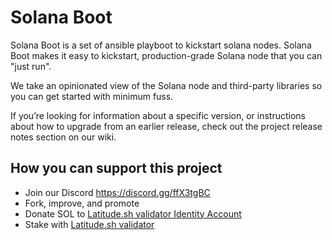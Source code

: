 # Solana Boot
Solana Boot is a set of ansible playboot to kickstart solana nodes.
Solana Boot makes it easy to kickstart, production-grade Solana node that you can "just run".

We take an opinionated view of the Solana node and third-party libraries so you can get started with minimum fuss.

If you’re looking for information about a specific version, or instructions about how to upgrade from an earlier release, check out the project release notes section on our wiki.



## How you can support this project
* Join our Discord https://discord.gg/ffX3tgBC
* Fork, improve, and promote
* Donate SOL to [Latitude.sh validator Identity Account](https://explorer.solana.com/address/c3rtoMCHSbFrLRTAdw4iRowKSn4BrDtvSPbuyJwkHwx)
* Stake with [Latitude.sh validator](https://stakewiz.com/validator/AuBB9st3RqhHBkzZgBSm6SVnHZNJQSHeBWCSkik4bzdA)
